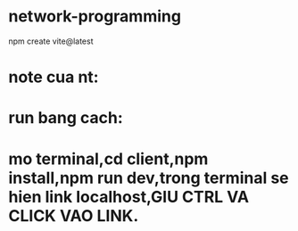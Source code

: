 # network-programming
npm create vite@latest


# note cua nt:
# run bang cach:
# mo terminal,cd client,npm install,npm run dev,trong terminal se hien link localhost,GIU CTRL VA CLICK VAO LINK.
